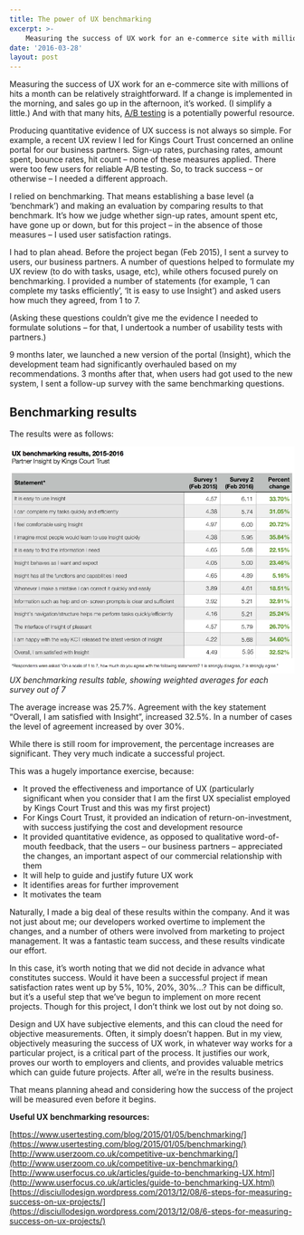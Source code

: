 ```yaml
---
title: The power of UX benchmarking
excerpt: >- 
    Measuring the success of UX work for an e-commerce site with millions of hits...
date: '2016-03-28'
layout: post
---
```


Measuring the success of UX work for an e-commerce site with millions of hits a month can be relatively straightforward. If a change is implemented in the morning, and sales go up in the afternoon, it’s worked. (I simplify a little.) And with that many hits, [A/B testing](https://blog.kissmetrics.com/ab-testing-introduction/) is a potentially powerful resource.

Producing quantitative evidence of UX success is not always so simple. For example, a recent UX review I led for Kings Court Trust concerned an online portal for our business partners. Sign-up rates, purchasing rates, amount spent, bounce rates, hit count – none of these measures applied. There were too few users for reliable A/B testing. So, to track success – or otherwise – I needed a different approach.

I relied on benchmarking. That means establishing a base level (a ‘benchmark’) and making an evaluation by comparing results to that benchmark. It’s how we judge whether sign-up rates, amount spent etc, have gone up or down, but for this project – in the absence of those measures – I used user satisfaction ratings.

I had to plan ahead. Before the project began (Feb 2015), I sent a survey to users, our business partners. A number of questions helped to formulate my UX review (to do with tasks, usage, etc), while others focused purely on benchmarking. I provided a number of statements (for example, ‘I can complete my tasks efficiently’, ‘It is easy to use Insight’) and asked users how much they agreed, from 1 to 7.

(Asking these questions couldn’t give me the evidence I needed to formulate solutions – for that, I undertook a number of usability tests with partners.)

9 months later, we launched a new version of the portal (Insight), which the development team had significantly overhauled based on my recommendations. 3 months after that, when users had got used to the new system, I sent a follow-up survey with the same benchmarking questions.

## Benchmarking results

The results were as follows:
 
![UX benchmarking results table ](/images/UX-benchmarking-results-table-with-header.webp)<em>UX benchmarking results table, showing weighted averages for each survey out of 7</em>

The average increase was 25.7%. Agreement with the key statement “Overall, I am satisfied with Insight”, increased 32.5%. In a number of cases the level of agreement increased by over 30%.

While there is still room for improvement, the percentage increases are significant. They very much indicate a successful project.

This was a hugely importance exercise, because:

*   It proved the effectiveness and importance of UX (particularly significant when you consider that I am the first UX specialist employed by Kings Court Trust and this was my first project)
*   For Kings Court Trust, it provided an indication of return-on-investment, with success justifying the cost and development resource
*   It provided quantitative evidence, as opposed to qualitative word-of-mouth feedback, that the users – our business partners – appreciated the changes, an important aspect of our commercial relationship with them
*   It will help to guide and justify future UX work
*   It identifies areas for further improvement
*   It motivates the team

Naturally, I made a big deal of these results within the company. And it was not just about me; our developers worked overtime to implement the changes, and a number of others were involved from marketing to project management. It was a fantastic team success, and these results vindicate our effort.

In this case, it’s worth noting that we did not decide in advance what constitutes success. Would it have been a successful project if mean satisfaction rates went up by 5%, 10%, 20%, 30%…? This can be difficult, but it’s a useful step that we’ve begun to implement on more recent projects. Though for this project, I don’t think we lost out by not doing so.

Design and UX have subjective elements, and this can cloud the need for objective measurements. Often, it simply doesn’t happen. But in my view, objectively measuring the success of UX work, in whatever way works for a particular project, is a critical part of the process. It justifies our work, proves our worth to employers and clients, and provides valuable metrics which can guide future projects. After all, we’re in the results business.

That means planning ahead and considering how the success of the project will be measured even before it begins.

**Useful UX benchmarking resources:**

[https://www.usertesting.com/blog/2015/01/05/benchmarking/](https://www.usertesting.com/blog/2015/01/05/benchmarking/)  
[http://www.userzoom.co.uk/competitive-ux-benchmarking/](http://www.userzoom.co.uk/competitive-ux-benchmarking/)  
[http://www.userfocus.co.uk/articles/guide-to-benchmarking-UX.html](http://www.userfocus.co.uk/articles/guide-to-benchmarking-UX.html)  
[https://disciullodesign.wordpress.com/2013/12/08/6-steps-for-measuring-success-on-ux-projects/](https://disciullodesign.wordpress.com/2013/12/08/6-steps-for-measuring-success-on-ux-projects/)

